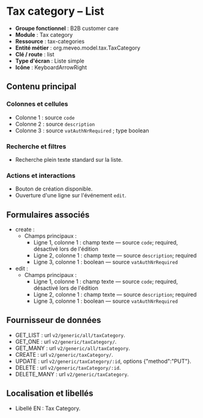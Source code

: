 # Tax category – List

- **Groupe fonctionnel** : B2B customer care
- **Module** : Tax category
- **Ressource** : tax-categories
- **Entité métier** : org.meveo.model.tax.TaxCategory
- **Clé / route** : list
- **Type d'écran** : Liste simple
- **Icône** : KeyboardArrowRight

## Contenu principal
### Colonnes et cellules
- Colonne 1 : source `code`
- Colonne 2 : source `description`
- Colonne 3 : source `vatAuthNrRequired` ; type boolean

### Recherche et filtres
- Recherche plein texte standard sur la liste.

### Actions et interactions
- Bouton de création disponible.
- Ouverture d'une ligne sur l'événement `edit`.

## Formulaires associés
- create :
  - Champs principaux :
    - Ligne 1, colonne 1 : champ texte — source `code`; required, désactivé lors de l'édition
    - Ligne 2, colonne 1 : champ texte — source `description`; required
    - Ligne 3, colonne 1 : boolean — source `vatAuthNrRequired`
- edit :
  - Champs principaux :
    - Ligne 1, colonne 1 : champ texte — source `code`; required, désactivé lors de l'édition
    - Ligne 2, colonne 1 : champ texte — source `description`; required
    - Ligne 3, colonne 1 : boolean — source `vatAuthNrRequired`

## Fournisseur de données
- GET_LIST : url `v2/generic/all/taxCategory`.
- GET_ONE : url `v2/generic/taxCategory/`.
- GET_MANY : url `v2/generic/all/taxCategory`.
- CREATE : url `v2/generic/taxCategory/`.
- UPDATE : url `v2/generic/taxCategory/:id`, options {"method":"PUT"}.
- DELETE : url `v2/generic/taxCategory/:id`.
- DELETE_MANY : url `v2/generic/taxCategory`.

## Localisation et libellés
- Libellé EN : Tax Category.